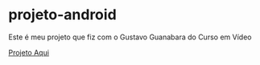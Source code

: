 # projeto-android
Este é meu projeto que fiz com o Gustavo Guanabara do Curso em Vídeo

<a href="https://naokinowtz.github.io/projeto-android/android.html" type="blank_">Projeto Aqui</a>
